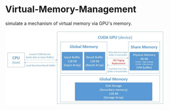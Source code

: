 # Virtual-Memory-Management

simulate a mechanism of virtual memory via GPU's memory.

![image](https://github.com/ariannaliu/Virtual-Memory-Management/blob/master/img.JPG)
